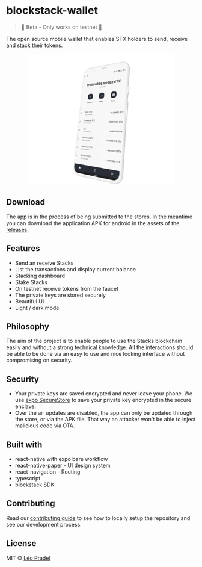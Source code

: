 # blockstack-wallet

> 🚧 Beta - Only works on testnet 🚧

The open source mobile wallet that enables STX holders to send, receive and stack their tokens.

<p align="center">
  <img  src="docs-assets/dashbaord.png" alt="dasboard" height="350">
</p>

## Download

The app is in the process of being submitted to the stores. In the meantime you can download the application APK for android in the assets of the [releases](https://github.com/pradel/blockstack-wallet/releases).

## Features

- Send an receive Stacks
- List the transactions and display current balance
- Stacking dashboard
- Stake Stacks
- On testnet receive tokens from the faucet
- The private keys are stored securely
- Beautiful UI
- Light / dark mode

## Philosophy

The aim of the project is to enable people to use the Stacks blockchain easily and without a strong technical knowledge. All the interactions should be able to be done via an easy to use and nice looking interface without compromising on security.

## Security

- Your private keys are saved encrypted and never leave your phone. We use [expo SecureStore](https://docs.expo.io/versions/latest/sdk/securestore/) to save your private key encrypted in the secure enclave.
- Over the air updates are disabled, the app can only be updated through the store, or via the APK file. That way an attacker won't be able to inject malicious code via OTA.

## Built with

- react-native with expo bare workflow
- react-native-paper - UI design system
- react-navigation - Routing
- typescript
- blockstack SDK

## Contributing

Read our [contributing guide](CONTRIBUTING.md) to see how to locally setup the repository and see our development process.

## License

MIT © [Léo Pradel](https://www.leopradel.com/)
